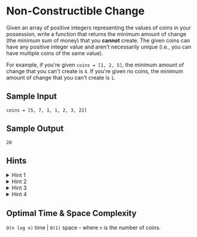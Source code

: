 # Non-Constructible Change

Given an array of positive integers representing the values of coins in your possession, write a function that returns the minimum amount of change (the minimum sum of money) that you **cannot** create. The given coins can have any positive integer value and aren't necessarily unique (i.e., you can have multiple coins of the same value).

For example, if you're given `coins = [1, 2, 5]`, the minimum amount of change that you can't create is `4`. If you're given no coins, the minimum amount of change that you can't create is `1`.

## Sample Input

```plaintext
coins = [5, 7, 1, 1, 2, 3, 22]
```

## Sample Output

```plaintext
20
```

## Hints

<details>
<summary>Hint 1</summary>

One approach to solve this problem is to attempt to create every single amount of change, starting at 1 and going up until you eventually can't create an amount. While this approach works, there is a better one.

</details>

<details>
<summary>Hint 2</summary>

Start by sorting the input array. Since you're trying to find the minimum amount of change that you can't create, it makes sense to consider the smallest coins first.

</details>

<details>
<summary>Hint 3</summary>

To understand the trick to this problem, consider the following example: `coins = [1, 2, 4]`. With this set of coins, we can create `1, 2, 3, 4, 5, 6, 7` cents worth of change. Now, if we were to add a coin of value `9` to this set, we would not be able to create `8` cents. However, if we were to add a coin of value `7`, we would be able to create `8` cents, and we would also be able to create all values of change from `1` to `15`. Why is this the case?

</details>

<details>
<summary>Hint 4</summary>

Create a variable to store the amount of change that you can currently create up to. Sort all of your coins, and loop through them in ascending order. At every iteration, compare the current coin to the amount of change that you can currently create up to. Here are the two scenarios that you'll encounter:

- The coin value is **greater** than the amount of change that you can currently create plus 1.
- The coin value is **smaller than or equal** to the amount of change that you can currently create plus 1.
In the first scenario, you simply return the current amount of change that you can create plus 1, because you can't create that amount of change. In the second scenario, you add the value of the coin to the amount of change that you can currently create up to, and you continue iterating through the coins.

The reason for this is that, if you're in the second scenario, you can create all of the values of change that you can currently create plus the value of the coin that you just considered. If you're given coins `[1, 2]`, then you can make `1, 2, 3` cents. So if you add a coin of value `4`, then you can make `4 + 1` cents, `4 + 2` cents, and `4 + 3` cents. Thus, you can make up to `7` cents.

</details>

## Optimal Time & Space Complexity

`O(n log n)` time | `O(1)` space - where `n` is the number of coins.
